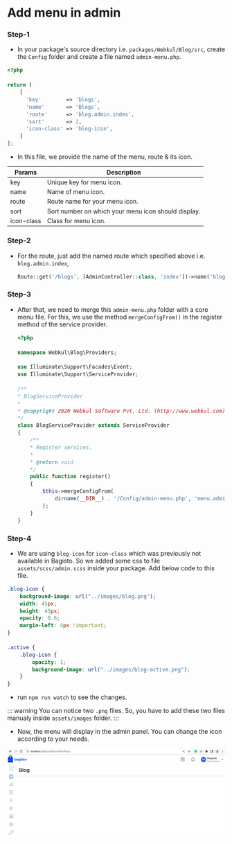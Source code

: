 # Add menu in admin

### Step-1

- In your package's source directory i.e. `packages/Webkul/Blog/src`, create the `Config` folder and create a file named `admin-menu.php`.

~~~php
<?php

return [
    [
      'key'        => 'blogs',
      'name'       => 'Blogs',
      'route'      => 'blog.admin.index',
      'sort'       => 2,
      'icon-class' => 'blog-icon',
    ]
];
~~~

- In this file, we provide the name of the menu, route & its icon.

| Params     | Description                                         |
| ---------- | --------------------------------------------------- |
| key        | Unique key for menu icon.                           |
| name       | Name of menu icon.                                  |
| route      | Route name for your menu icon.                      |
| sort       | Sort number on which your menu icon should display. |
| icon-class | Class for menu icon.                                |

### Step-2

- For the route, just add the named route which specified above i.e. `blog.admin.index`,

  ~~~php
  Route::get('/blogs', [AdminController::class, 'index'])->name('blog.admin.index');
  ~~~

### Step-3

- After that, we need to merge this `admin-menu.php` folder with a core menu file. For this, we use the method `mergeConfigFrom()` in the register method of the service provider.

  ~~~php
  <?php

  namespace Webkul\Blog\Providers;

  use Illuminate\Support\Facades\Event;
  use Illuminate\Support\ServiceProvider;

  /**
  * BlogServiceProvider
  *
  * @copyright 2020 Webkul Software Pvt. Ltd. (http://www.webkul.com)
  */
  class BlogServiceProvider extends ServiceProvider
  {
      /**
      * Register services.
      *
      * @return void
      */
      public function register()
      {
          $this->mergeConfigFrom(
              dirname(__DIR__) . '/Config/admin-menu.php', 'menu.admin'
          );
      }
  }
  ~~~

### Step-4

- We are using `blog-icon` for `icon-class` which was previously not available in Bagisto. So we added some css to file `assets/scss/admin.scss` inside your package. Add below code to this file.

```css
.blog-icon {
    background-image: url("../images/blog.png");
    width: 45px;
    height: 45px;
    opacity: 0.6;
    margin-left: 4px !important;
}

.active {
    .blog-icon {
        opacity: 1;
        background-image: url("../images/blog-active.png");
    }
}
```
- run `npm run watch` to see the changes. 

::: warning
  You can notice two `.png` files. So, you have to add these two files manualy inside `assets/images` folder.
:::

- Now, the menu will display in the admin panel. You can change the icon according to your needs.

![Admin Menu Output](../../assets/images/package-development/admin-menu-output.png)